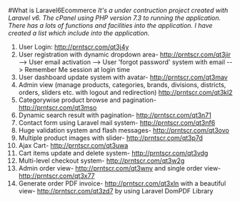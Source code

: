 #What is Laravel6Ecommerce
*It's a under contruction project created with Laravel v6. The cPanel using PHP version 7.3 to running the application. There has a lots of functions and facilities into the application. I have created a list which include into the application.*

1. User Login: http://prntscr.com/qt3j4y
2. User registration with dynamic dropdown area- http://prntscr.com/qt3jir 
    --> User email activation
    --> User 'forgot password' system with email
    --> Remember Me session at login time
3. User dashboard update system with avatar- http://prntscr.com/qt3mav
4. Admin view (manage products, categories, brands, divisions, districts, orders, sliders etc. with logout and redirection) http://prntscr.com/qt3kl2
5. Categorywise product browse and pagination- http://prntscr.com/qt3mso
6. Dynamic search result with pagination- http://prntscr.com/qt3n71
7. Contact form using Laravel mail system- http://prntscr.com/qt3nf6
8. Huge validation system and flash messages- http://prntscr.com/qt3ovo
9. Multiple product images with slider- http://prntscr.com/qt3p7d
10. Ajax Cart- http://prntscr.com/qt3uwa
11. Cart items update and delete system- http://prntscr.com/qt3vdg
12. Multi-level checkout system- http://prntscr.com/qt3w2g
13. Admin order view- http://prntscr.com/qt3wny and single order view- http://prntscr.com/qt3x77
14. Generate order PDF invoice- http://prntscr.com/qt3xln with a beautiful view- http://prntscr.com/qt3zd7 by using Laravel DomPDF Library

